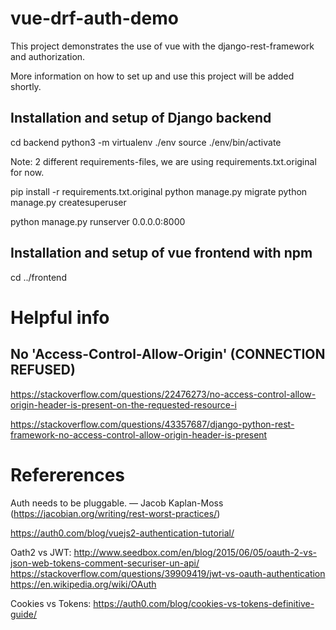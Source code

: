 vue-drf-auth-demo
======================

This project demonstrates the use of vue with the django-rest-framework and
authorization.

More information on how to set up and use this project will be added shortly.

Installation and setup of Django backend
----------------------------------------

cd backend
python3 -m virtualenv ./env
source ./env/bin/activate

Note: 2 different requirements-files, we are using requirements.txt.original
for now.

pip install -r requirements.txt.original
python manage.py migrate
python manage.py createsuperuser

python manage.py runserver 0.0.0.0:8000


Installation and setup of vue frontend with npm
-----------------------------------------------

cd ../frontend

Helpful info
============

No 'Access-Control-Allow-Origin' (CONNECTION REFUSED)
-----------------------------------------------------

https://stackoverflow.com/questions/22476273/no-access-control-allow-origin-header-is-present-on-the-requested-resource-i

https://stackoverflow.com/questions/43357687/django-python-rest-framework-no-access-control-allow-origin-header-is-present




Refererences
============

Auth needs to be pluggable.
— Jacob Kaplan-Moss (https://jacobian.org/writing/rest-worst-practices/)

https://auth0.com/blog/vuejs2-authentication-tutorial/

Oath2 vs JWT:
http://www.seedbox.com/en/blog/2015/06/05/oauth-2-vs-json-web-tokens-comment-securiser-un-api/
https://stackoverflow.com/questions/39909419/jwt-vs-oauth-authentication
https://en.wikipedia.org/wiki/OAuth

Cookies vs Tokens:
https://auth0.com/blog/cookies-vs-tokens-definitive-guide/

